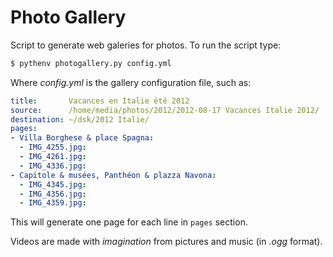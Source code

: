 Photo Gallery
=============

Script to generate web galeries for photos. To run the script type:

```bash
$ pythenv photogallery.py config.yml
```

Where *config.yml* is the gallery configuration file, such as:

```yaml
title:       Vacances en Italie été 2012
source:      /home/media/photos/2012/2012-08-17 Vacances Italie 2012/
destination: ~/dsk/2012 Italie/
pages:
- Villa Borghese & place Spagna:
  - IMG_4255.jpg: 
  - IMG_4261.jpg: 
  - IMG_4336.jpg: 
- Capitole & musées, Panthéon & plazza Navona:
  - IMG_4345.jpg: 
  - IMG_4356.jpg:
  - IMG_4359.jpg: 
```

This will generate one page for each line in `pages` section.

Videos are made with *imagination* from pictures and music (in *.ogg* format).
